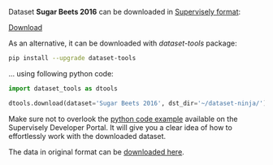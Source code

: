Dataset **Sugar Beets 2016** can be downloaded in [Supervisely format](https://developer.supervisely.com/api-references/supervisely-annotation-json-format):

 [Download](https://assets.supervisely.com/remote/eyJsaW5rIjogImZzOi8vYXNzZXRzLzIxNzJfU3VnYXIgQmVldHMgMjAxNi9zdWdhci1iZWV0cy0yMDE2LURhdGFzZXROaW5qYS50YXIiLCAic2lnIjogInRqKzV6MGRMcGtpM1hCTkhEazNjSEZxWjE0RzhwRzFQUjJGNnVVckNSOHM9In0=)

As an alternative, it can be downloaded with *dataset-tools* package:
``` bash
pip install --upgrade dataset-tools
```

... using following python code:
``` python
import dataset_tools as dtools

dtools.download(dataset='Sugar Beets 2016', dst_dir='~/dataset-ninja/')
```
Make sure not to overlook the [python code example](https://developer.supervisely.com/getting-started/python-sdk-tutorials/iterate-over-a-local-project) available on the Supervisely Developer Portal. It will give you a clear idea of how to effortlessly work with the downloaded dataset.

The data in original format can be [downloaded here](https://www.ipb.uni-bonn.de/datasets_IJRR2017).